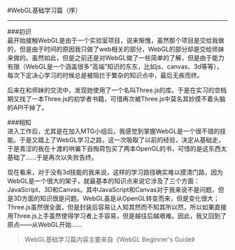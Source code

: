 #WebGL基础学习篇（序）  
____

###初识  
最开始接触WebGL是由于一个实验室项目，说来惭愧，虽然那个项目是交给我做的，但是由于时间的原因我只做了web相关的部分，WebGL的部分却是交给师妹来做的。虽然如此，但是之前还是对WebGL做了一些简单的了解，但是由于能力有限（WebGL是一个涵盖很多“高端”知识的东东，比如js、canvas、3d等等），每次下定决心学习的时候总是被阻拦于繁杂的知识点中，最后无疾而终。  

后来在和师妹的交流中，发现她使用了一个名叫Three.js的库。于是在实习的空档期又找了一本Three.js的初学者书籍，可惜再次被Three.js中莫名其妙摸不着头脑的API干掉了。

###相知  
进入工作后，尤其是在加入MTG小组后，我感觉到掌握WebGL是一个很不错的技能。于是又踏上了WebGL学习之路，这一次吸取了以前的经验，决定从基础走，于是青涩的我在十渡的哄骗下自掏荷包买了两本OpenGL的书，可惜的是这东西太基础了……于是再次以失败告终。  

现在看来，对于没有3d技能的我来说，这样的学习路径确实难以摸清门路，因为WebGL是一个很大的架子，就最基本的知识点来说它涉及了三个方面：JavaScript、3D和Canvas。其中JavaScript和Canvas对于我来说不是问题，但是3D方面的知识很是问题。WebGL虽是从OpenGL转变而来，但是变化很大；Three.js虽然很全面，但是封装后容易让人知其然而不知其所以然，所以如果直接用Three.js上手虽然使得学习者上手容易，但是越往后越艰难。因此，我又回到了原点——从WebGL开始……

>WebGL基础学习篇内容主要来自《WebGL Beginner's Guide》

